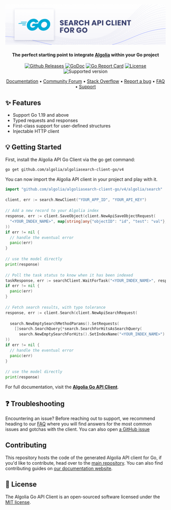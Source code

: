 <p align="center">
  <a href="https://www.algolia.com">
    <img alt="Algolia for Go" src="https://raw.githubusercontent.com/algolia/algoliasearch-client-common/master/banners/go.png" >
  </a>

  <h4 align="center">The perfect starting point to integrate <a href="https://algolia.com" target="_blank">Algolia</a> within your Go project</h4>

  <p align="center">
    <a href="https://github.com/algolia/algoliasearch-client-go/tags"><img src="https://img.shields.io/github/tag/algolia/algoliasearch-client-go.svg?include_prereleases&sort=semver" alt="Github Releases"></img></a>
    <a href="https://pkg.go.dev/github.com/algolia/algoliasearch-client-go/v4"><img src="https://pkg.go.dev/badge/github.com/algolia/algoliasearch-client-go/v4" alt="GoDoc"></img></a>
    <a href="https://goreportcard.com/report/github.com/algolia/algoliasearch-client-go"><img src="https://goreportcard.com/badge/github.com/algolia/algoliasearch-client-go" alt="Go Report Card"></img></a>
    <a href="https://github.com/algolia/algoliasearch-client-go/blob/main/LICENSE"><img src="https://img.shields.io/badge/license-MIT-blue.svg" alt="License"></img></a>
    <img src="https://img.shields.io/badge/Go-%3E=1.21-green.svg" alt="Supported version"></img></a>
  </p>
</p>

<p align="center">
  <a href="https://www.algolia.com/doc/api-client/getting-started/install/go/" target="_blank">Documentation</a>  •
  <a href="https://discourse.algolia.com" target="_blank">Community Forum</a>  •
  <a href="http://stackoverflow.com/questions/tagged/algolia" target="_blank">Stack Overflow</a>  •
  <a href="https://github.com/algolia/algoliasearch-client-go/issues" target="_blank">Report a bug</a>  •
  <a href="https://www.algolia.com/doc/api-client/troubleshooting/faq/go/" target="_blank">FAQ</a>  •
  <a href="https://alg.li/support" target="_blank">Support</a>
</p>

## ✨ Features

* Support Go 1.19 and above
* Typed requests and responses
* First-class support for user-defined structures
* Injectable HTTP client

## 💡 Getting Started

First, install the Algolia API Go Client via the go get command:

```bash
go get github.com/algolia/algoliasearch-client-go/v4
```

You can now import the Algolia API client in your project and play with it.


```go
import "github.com/algolia/algoliasearch-client-go/v4/algolia/search"

client, err := search.NewClient("YOUR_APP_ID", "YOUR_API_KEY")

// Add a new record to your Algolia index
response, err := client.SaveObject(client.NewApiSaveObjectRequest(
  "<YOUR_INDEX_NAME>", map[string]any{"objectID": "id", "test": "val"},
))
if err != nil {
  // handle the eventual error
  panic(err)
}

// use the model directly
print(response)

// Poll the task status to know when it has been indexed
taskResponse, err := searchClient.WaitForTask("<YOUR_INDEX_NAME>", response.TaskID, nil, nil, nil)
if err != nil {
  panic(err)
}

// Fetch search results, with typo tolerance
response, err := client.Search(client.NewApiSearchRequest(

  search.NewEmptySearchMethodParams().SetRequests(
    []search.SearchQuery{*search.SearchForHitsAsSearchQuery(
      search.NewEmptySearchForHits().SetIndexName("<YOUR_INDEX_NAME>").SetQuery("<YOUR_QUERY>").SetHitsPerPage(50))}),
))
if err != nil {
  // handle the eventual error
  panic(err)
}

// use the model directly
print(response)
```

For full documentation, visit the **[Algolia Go API Client](https://www.algolia.com/doc/api-client/getting-started/install/go/)**.

## ❓ Troubleshooting

Encountering an issue? Before reaching out to support, we recommend heading to our [FAQ](https://www.algolia.com/doc/api-client/troubleshooting/faq/go/) where you will find answers for the most common issues and gotchas with the client. You can also open [a GitHub issue](https://github.com/algolia/api-clients-automation/issues/new?assignees=&labels=&projects=&template=Bug_report.md)

## Contributing

This repository hosts the code of the generated Algolia API client for Go, if you'd like to contribute, head over to the [main repository](https://github.com/algolia/api-clients-automation). You can also find contributing guides on [our documentation website](https://api-clients-automation.netlify.app/docs/introduction).

## 📄 License

The Algolia Go API Client is an open-sourced software licensed under the [MIT license](LICENSE).
